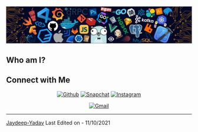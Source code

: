 ![Github Banner](https://github.com/Jaydeep-Yadav/Jaydeep-Yadav/blob/main/banner.png)

## Who am I?

## Connect with Me


<p align="center">
   <a href="https://github.com/"><img alt="Github" title="Gurvinderjitkaur Github" src="https://img.shields.io/badge/GitHub-100000?style=for-the-badge&logo=github&logoColor=white"></a>
  <a href="https://www.snapchat.com/add/Guri Grewal"><img alt="Snapchat" title="Guri Grewal SC" src="https://img.shields.io/badge/Snapchat-FFFC00?style=for-the-badge&logo=snapchat&logoColor=white"></a>
  <a href="https://instagram.com/gurvinderjitkaue28"><img alt="Instagram" title="GurvinderjitkaurInstagram" src="https://img.shields.io/badge/Instagram-E4405F?style=for-the-badge&logo=instagram&logoColor=white"></a>
 </p>
 <p align="center">
  <a href="mailto:yadavjay374@gmail.com"><img alt="Gmail" title="Jaydeep Yadav Gmail" src="https://img.shields.io/badge/Gmail-D14836?style=for-the-badge&logo=gmail&logoColor=white"></>

------
[Jaydeep-Yadav](https://github.com/jaydeep-yadav)
Last Edited on - 11/10/2021
